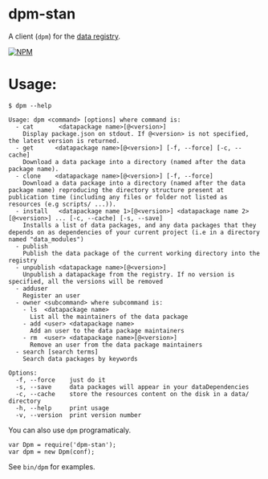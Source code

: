 dpm-stan
========

A client (```dpm```) for the [data registry](https://github.com/standard-analytics/data-registry).

[![NPM](https://nodei.co/npm/dpm-stan.png)](https://nodei.co/npm/dpm-stan/)


Usage:
======


    $ dpm --help
    
    Usage: dpm <command> [options] where command is:
      - cat       <datapackage name>[@<version>]
        Display package.json on stdout. If @<version> is not specified, the latest version is returned.
      - get      <datapackage name>[@<version>] [-f, --force] [-c, --cache]
        Download a data package into a directory (named after the data package name).
      - clone    <datapackage name>[@<version>] [-f, --force]
        Download a data package into a directory (named after the data package name) reproducing the directory structure present at publication time (including any files or folder not listed as resources (e.g scripts/ ...)).
      - install   <datapackage name 1>[@<version>] <datapackage name 2>[@<version>] ... [-c, --cache] [-s, --save]
        Installs a list of data packages, and any data packages that they depends on as dependencies of your current project (i.e in a directory named "data_modules")
      - publish
        Publish the data package of the current working directory into the registry
      - unpublish <datapackage name>[@<version>]
        Unpublish a datapackage from the registry. If no version is specified, all the versions will be removed
      - adduser
        Register an user
      - owner <subcommand> where subcommand is:
        - ls  <datapackage name>
          List all the maintainers of the data package
        - add <user> <datapackage name>
          Add an user to the data package maintainers
        - rm  <user> <datapackage name>[@<version>]
          Remove an user from the data package maintainers
      - search [search terms]
        Search data packages by keywords
    
    Options:
      -f, --force    just do it
      -s, --save     data packages will appear in your dataDependencies
      -c, --cache    store the resources content on the disk in a data/ directory
      -h, --help     print usage
      -v, --version  print version number


You can also use ```dpm``` programaticaly.

    var Dpm = require('dpm-stan');
    var dpm = new Dpm(conf);


See ```bin/dpm``` for examples.
